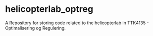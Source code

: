 # helicopterlab_optreg
A Repository for storing code related to the helicopterlab in TTK4135 - Optimalisering og Regulering.

